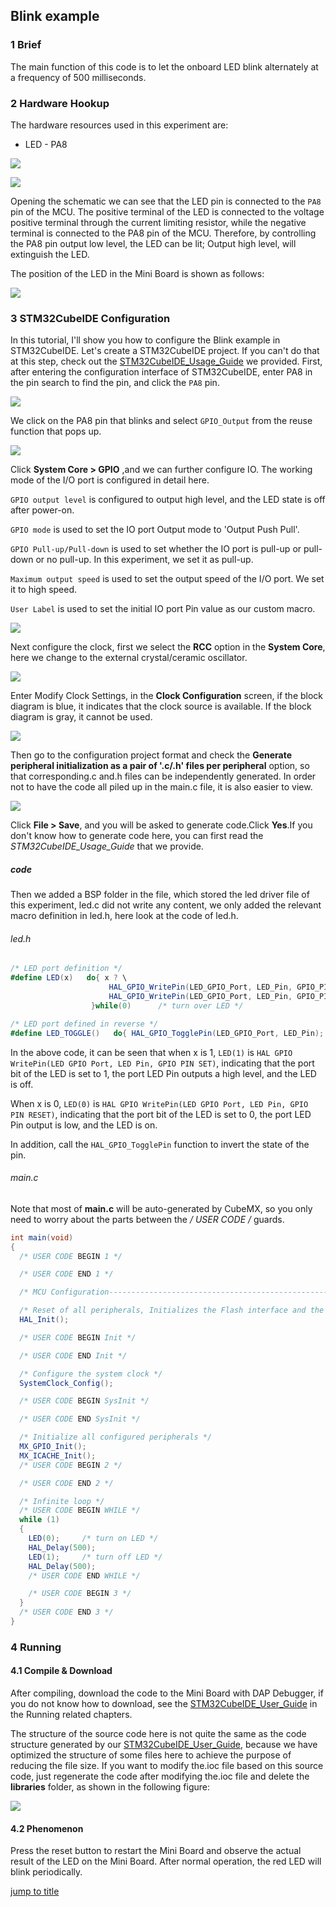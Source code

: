 ## Blink example<a name="catalogue"></a>

### 1 Brief

The main function of this code is to let the onboard LED blink alternately at a frequency of 500 milliseconds.
### 2 Hardware Hookup
The hardware resources used in this experiment are:
+ LED - PA8

![](../../1_docs/3_figures/01_LED/led.png)

![](../../1_docs/3_figures/01_LED/p3.png)

Opening the schematic we can see that the LED pin is connected to the ``PA8`` pin of the MCU. The positive terminal of the LED is connected to the voltage positive terminal through the current limiting resistor, while the negative terminal is connected to the PA8 pin of the MCU. Therefore, by controlling the PA8 pin output low level, the LED can be lit; Output high level, will extinguish the LED.

The position of the LED in the Mini Board is shown as follows:

![](../../1_docs/3_figures/01_LED/p1.png)

### 3 STM32CubeIDE Configuration

In this tutorial, I'll show you how to configure the Blink example in STM32CubeIDE. Let's create a STM32CubeIDE project. If you can't do that at this step, check out the [STM32CubeIDE_Usage_Guide](../../1_docs/STM32CubeIDE_Usage_Guide.md) we provided. First, after entering the configuration interface of STM32CubeIDE, enter PA8 in the pin search to find the pin, and click the  ``PA8`` pin.

![](../../1_docs/3_figures/01_LED/pa8.png)

We click on the PA8 pin that blinks and select ``GPIO_Output`` from the reuse function that pops up.

![](../../1_docs/3_figures/01_LED/output.png)

Click **System Core > GPIO** ,and we can further configure IO.
The working mode of the I/O port is configured in detail here.

``GPIO output level`` is configured to output high level, and the LED state is off after power-on.

``GPIO mode`` is used to set the IO port Output mode to 'Output Push Pull'.

``GPIO Pull-up/Pull-down`` is used to set whether the IO port is pull-up or pull-down or no pull-up. In this experiment, we set it as pull-up.

``Maximum output speed`` is used to set the output speed of the I/O port. We set it to high speed.

``User Label`` is used to set the initial IO port Pin value as our custom macro.

![](../../1_docs/3_figures/01_LED/IO.png)

Next configure the clock, first we select the **RCC** option in the **System Core**, here we change to the external crystal/ceramic oscillator.

![](../../1_docs/3_figures/01_LED/RCC.png)

Enter Modify Clock Settings, in the **Clock Configuration** screen, if the block diagram is blue, it indicates that the clock source is available. If the block diagram is gray, it cannot be used.

![](../../1_docs/3_figures/01_LED/clock.png)

Then go to the configuration project format and check the **Generate peripheral initialization as a pair of '.c/.h' files per peripheral** option, so that corresponding.c and.h files can be independently generated. In order not to have the code all piled up in the main.c file, it is also easier to view.

![](../../1_docs/3_figures/01_LED/ch.png)

Click **File > Save**, and you will be asked to generate code.Click **Yes**.If you don't know how to generate code here, you can first read the *STM32CubeIDE_Usage_Guide* that we provide.
##### code
Then we added a BSP folder in the file, which stored the led driver file of this experiment, led.c did not write any content, we only added the relevant macro definition in led.h, here look at the code of led.h.
###### led.h
```c#
/* LED port definition */
#define LED(x)   do{ x ? \
                      HAL_GPIO_WritePin(LED_GPIO_Port, LED_Pin, GPIO_PIN_SET) : \
                      HAL_GPIO_WritePin(LED_GPIO_Port, LED_Pin, GPIO_PIN_RESET); \
                  }while(0)      /* turn over LED */

/* LED port defined in reverse */
#define LED_TOGGLE()   do{ HAL_GPIO_TogglePin(LED_GPIO_Port, LED_Pin); }while(0) /* turn over LED */
```
In the above code, it can be seen that when x is 1, ``LED(1)`` is ``HAL GPIO WritePin(LED GPIO Port, LED Pin, GPIO PIN SET)``, indicating that the port bit of the LED is set to 1, the port LED Pin outputs a high level, and the LED is off.

When x is 0, ``LED(0)`` is ``HAL GPIO WritePin(LED GPIO Port, LED Pin, GPIO PIN RESET)``, indicating that the port bit of the LED is set to 0, the port LED Pin output is low, and the LED is on.

In addition, call the ``HAL_GPIO_TogglePin`` function to invert the state of the pin.

###### main.c
Note that most of **main.c** will be auto-generated by CubeMX, so you only need to worry about the parts between the **/* USER CODE */** guards.
``` c#
int main(void)
{
  /* USER CODE BEGIN 1 */

  /* USER CODE END 1 */

  /* MCU Configuration--------------------------------------------------------*/

  /* Reset of all peripherals, Initializes the Flash interface and the Systick. */
  HAL_Init();

  /* USER CODE BEGIN Init */

  /* USER CODE END Init */

  /* Configure the system clock */
  SystemClock_Config();

  /* USER CODE BEGIN SysInit */

  /* USER CODE END SysInit */

  /* Initialize all configured peripherals */
  MX_GPIO_Init();
  MX_ICACHE_Init();
  /* USER CODE BEGIN 2 */

  /* USER CODE END 2 */

  /* Infinite loop */
  /* USER CODE BEGIN WHILE */
  while (1)
  {
    LED(0);     /* turn on LED */
    HAL_Delay(500);
    LED(1);     /* turn off LED */
    HAL_Delay(500);
    /* USER CODE END WHILE */

    /* USER CODE BEGIN 3 */
  }
  /* USER CODE END 3 */
}
```
### 4 Running
#### 4.1 Compile & Download
After compiling, download the code to the Mini Board with DAP Debugger, if you do not know how to download, see the [STM32CubeIDE_User_Guide](../../1_docs/STM32CubeIDE_Usage_Guide.md) in the Running related chapters.

The structure of the source code here is not quite the same as the code structure generated by our [STM32CubeIDE_User_Guide](../../1_docs/STM32CubeIDE_Usage_Guide.md), because we have optimized the structure of some files here to achieve the purpose of reducing the file size. If you want to modify the.ioc file based on this source code, just regenerate the code after modifying the.ioc file and delete the **libraries** folder, as shown in the following figure:

![](../../1_docs/3_figures/01_LED/key2.png)


#### 4.2 Phenomenon
Press the reset button to restart the Mini Board and observe the actual result of the LED on the Mini Board. After normal operation, the red LED will blink periodically.

[jump to title](#catalogue)



